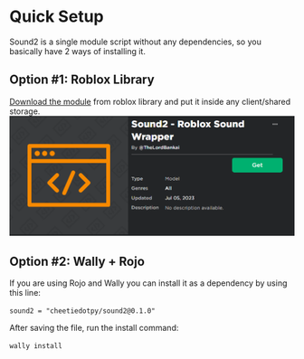 # Quick Setup

Sound2 is a single module script without any dependencies, so you basically have 2 ways of installing it.

## Option #1: Roblox Library
[Download the module](https://www.roblox.com/library/13962278631/Sound2-Roblox-Sound-Wrapper) from roblox library and put it inside any client/shared storage.
![Correct setup](images/fromRoblox.png)

## Option #2: Wally + Rojo
If you are using Rojo and Wally you can install it as a dependency by using this line:

`sound2 = "cheetiedotpy/sound2@0.1.0"`

After saving the file, run the install command:

`wally install`